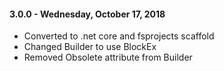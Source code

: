 #### 3.0.0 - Wednesday, October 17, 2018
* Converted to .net core and fsprojects scaffold
* Changed Builder to use BlockEx
* Removed Obsolete attribute from Builder

